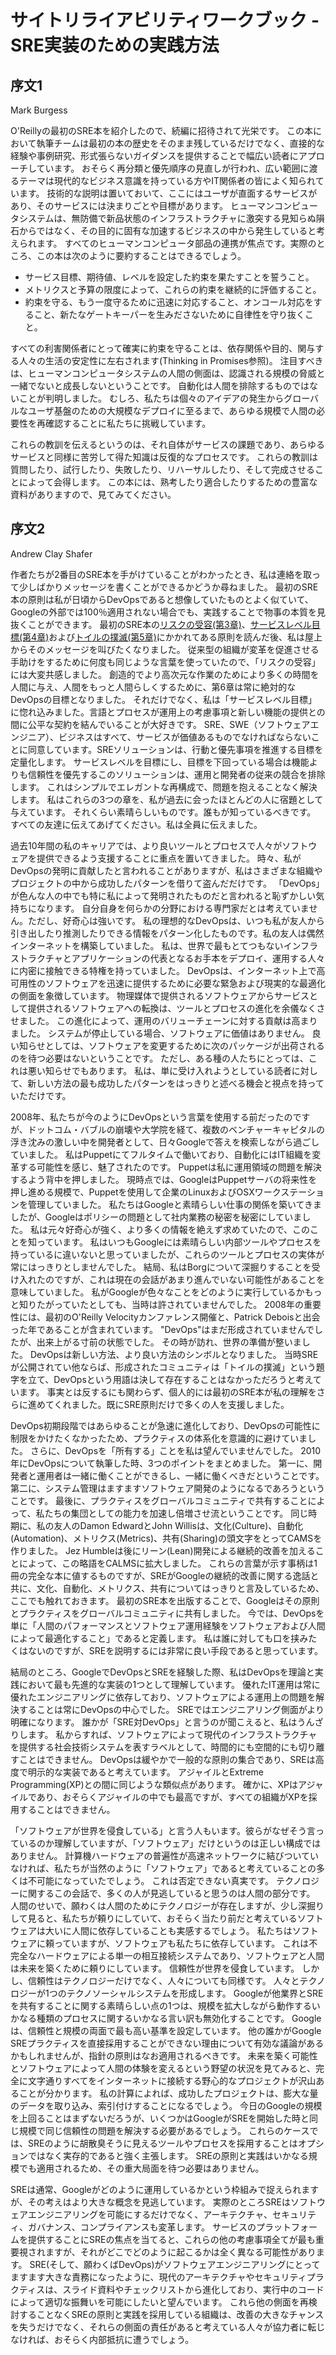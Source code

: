 # サイトリライアビリティワークブック - SRE実装のための実践方法

## 序文1

Mark Burgess

O'Reillyの最初のSRE本を紹介したので、続編に招待されて光栄です。
この本において執筆チームは最初の本の歴史をそのまま残しているだけでなく、直接的な経験や事例研究、形式張らないガイダンスを提供することで幅広い読者にアプローチしています。
おそらく再分類と優先順序の見直しが行われ、広い範囲に渡るテーマは現代的なビジネス意識を持っている方やIT関係者の皆によく知られています。
技術的な説明は置いておいて、ここにはユーザが直面するサービスがあり、そのサービスには決まりごとや目標があります。
ヒューマンコンピュータシステムは、無防備で新品状態のインフラストラクチャに激突する見知らぬ隕石からではなく、その目的に固有な加速するビジネスの中から発生していると考えられます。
すべてのヒューマンコンピュータ部品の連携が焦点です。実際のところ、この本は次のように要約することはできるでしょう。

* サービス目標、期待値、レベルを設定した約束を果たすことを誓うこと。
* メトリクスと予算の限度によって、これらの約束を継続的に評価すること。
* 約束を守る、もう一度守るために迅速に対応すること、オンコール対応をすること、新たなゲートキーパーを生みださないために自律性を守り抜くこと。

すべての利害関係者にとって確実に約束を守ることは、依存関係や目的、関与する人々の生活の安定性に左右されます(Thinking in Promises参照)。
注目すべきは、ヒューマンコンピュータシステムの人間の側面は、認識される規模の脅威と一緒でないと成長しないということです。
自動化は人間を排除するものではないことが判明しました。
むしろ、私たちは個々のアイデアの発生からグローバルなユーザ基盤のための大規模なデプロイに至るまで、あらゆる規模で人間の必要性を再確認することに私たちに挑戦しています。

これらの教訓を伝えるというのは、それ自体がサービスの課題であり、あらゆるサービスと同様に苦労して得た知識は反復的なプロセスです。
これらの教訓は質問したり、試行したり、失敗したり、リハーサルしたり、そして完成させることによって会得します。
この本には、熟考したり適合したりするための豊富な資料がありますので、見てみてください。

## 序文2

Andrew Clay Shafer

作者たちが2番目のSRE本を手がけていることがわかったとき、私は連絡を取って少しばかりメッセージを書くことができるかどうか尋ねました。
最初のSRE本の原則は私が日頃からDevOpsであると想像していたものとよく似ていて、Googleの外部では100％適用されない場合でも、実践することで物事の本質を見抜くことができます。
最初のSRE本の[リスクの受容(第3章)](https://landing.google.com/sre/book/chapters/embracing-risk.html)、[サービスレベル目標(第4章)](https://landing.google.com/sre/book/chapters/service-level-objectives.html)および[トイルの撲滅(第5章)](https://landing.google.com/sre/book/chapters/eliminating-toil.html)にかかれてある原則を読んだ後、私は屋上からそのメッセージを叫びたくなりました。
従来型の組織が変革を促進させる手助けをするために何度も同じような言葉を使っていたので、「リスクの受容」には大変共感しました。
創造的でより高次元な作業のためにより多くの時間を人間に与え、人間をもっと人間らしくするために、第6章は常に絶対的なDevOpsの目標となりました。
それだけでなく、私は「サービスレベル目標」に惚れ込みました。言語とプロセスが運用上の考慮事項と新しい機能の提供との間に公平な契約を結んでいることが大好きです。
SRE、SWE（ソフトウェアエンジニア）、ビジネスはすべて、サービスが価値あるものでなければならないことに同意しています。SREソリューションは、行動と優先事項を推進する目標を定量化します。
サービスレベルを目標にし、目標を下回っている場合は機能よりも信頼性を優先するこのソリューションは、運用と開発者の従来の競合を排除します。
これはシンプルでエレガントな再構成で、問題を抱えることなく解決します。
私はこれらの3つの章を、私が過去に会ったほとんどの人に宿題として与えています。
それくらい素晴らしいものです。誰もが知っているべきです。 すべての友達に伝えてあげてください。私は全員に伝えました。

過去10年間の私のキャリアでは、より良いツールとプロセスで人々がソフトウェアを提供できるよう支援することに重点を置いてきました。
時々、私がDevOpsの発明に貢献したと言われることがありますが、私はさまざまな組織やプロジェクトの中から成功したパターンを借りて盗んだだけです。
「DevOps」が色んな人の中でも特に私によって発明されたものだと言われると恥ずかしい気持ちになります。
自分自身を何らかの分野における専門家だとは考えていません。ただし、好奇心は強いです。
私の理想的なDevOpsは、いつも私が友人から引き出したり推測したりできる情報をパターン化したものです。私の友人は偶然インターネットを構築していました。
私は、世界で最もとてつもないインフラストラクチャとアプリケーションの代表となるお手本をデプロイ、運用する人々に内密に接触できる特権を持っていました。
DevOpsは、インターネット上で高可用性のソフトウェアを迅速に提供するために必要な緊急および現実的な最適化の側面を象徴しています。
物理媒体で提供されるソフトウェアからサービスとして提供されるソフトウェアへの転換は、ツールとプロセスの進化を余儀なくさせました。
この進化によって、運用のバリューチェーンに対する貢献は高まりました。
システムが停止している場合、ソフトウェアに価値はありません。
良い知らせとしては、ソフトウェアを変更するために次のパッケージが出荷されるのを待つ必要はないということです。
ただし、ある種の人たちにとっては、これは悪い知らせでもあります。
私は、単に受け入れようとしている読者に対して、新しい方法の最も成功したパターンをはっきりと述べる機会と視点を持っていただけです。

2008年、私たちが今のようにDevOpsという言葉を使用する前だったのですが、ドットコム・バブルの崩壊や大学院を経て、複数のベンチャーキャピタルの浮き沈みの激しい中を開発者として、日々Googleで答えを検索しながら過ごしていました。
私はPuppetにてフルタイムで働いており、自動化にはIT組織を変革する可能性を感じ、魅了されたのです。
Puppetは私に運用領域の問題を解決するよう背中を押しました。
現時点では、GoogleはPuppetサーバの将来性を押し進める規模で、Puppetを使用して企業のLinuxおよびOSXワークステーションを管理していました。
私たちはGoogleと素晴らしい仕事の関係を築いてきましたが、Googleはポリシーの問題として社内業務の秘密を秘密にしていました。
私は元々好奇心が強く、より多くの情報を絶えず求めていたので、このことを知っています。
私はいつもGoogleには素晴らしい内部ツールやプロセスを持っているに違いないと思っていましたが、これらのツールとプロセスの実体が常にはっきりとしませんでした。
結局、私はBorgについて深掘りすることを受け入れたのですが、これは現在の会話があまり進んでいない可能性があることを意味していました。
私がGoogleが色々なことをどのように実行しているかもっと知りたがっていたとしても、当時は許されていませんでした。
2008年の重要性には、最初のO'Reilly Velocityカンファレンス開催と、Patrick Deboisと出会った年であることが含まれています。
"DevOps"はまだ形成されていませんでしたが、出来上がる寸前の状態でした。
その時が訪れ、世界の準備が整いました。 DevOpsは新しい方法、より良い方法のシンボルとなりました。
当時SREが公開されてい他ならば、形成されたコミュニティは「トイルの撲滅」という題字を立て、DevOpsという用語は決して存在することはなかっただろうと考えています。
事実とは反するにも関わらず、個人的には最初のSRE本が私の理解をさらに進めてくれました。既にSRE原則だけで多くの人を支援しました。

DevOps初期段階ではあらゆることが急速に進化しており、DevOpsの可能性に制限をかけたくなかったため、プラクティスの体系化を意識的に避けていました。
さらに、DevOpsを「所有する」ことを私は望んでいませんでした。
2010年にDevOpsについて執筆した時、3つのポイントをまとめました。
第一に、開発者と運用者は一緒に働くことができるし、一緒に働くべきだということです。
第二に、システム管理はますますソフトウェア開発のようになるであろうということです。
最後に、プラクティスをグローバルコミュニティで共有することによって、私たちの集団としての能力を加速し倍増させ流ということです。
同じ時期に、私の友人のDamon EdwardとJohn Willisは、文化(Culture)、自動化(Automation)、メトリクス(Metrics)、共有(Sharing)の頭文字をとってCAMSを作りました。
Jez Humbleは後にリーン(Lean)開発による継続的改善を加えることによって、この略語をCALMSに拡大しました。
これらの言葉が示す事柄は1冊の完全な本に値するものですが、SREがGoogleの継続的改善に関する逸話と共に、文化、自動化、メトリクス、共有についてはっきりと言及しているため、ここでも触れておきます。
最初のSRE本を出版することで、Googleはその原則とプラクティスをグローバルコミュニティに共有しました。
今では、DevOpsを単に「人間のパフォーマンスとソフトウェア運用経験をソフトウェアおよび人間によって最適化すること」であると定義します。
私は誰に対しても口を挟みたくはないのですが、SREを説明するには非常に良い手段であると思っています。

結局のところ、GoogleでDevOpsとSREを経験した際、私はDevOpsを理論と実践において最も先進的な実装の1つとして理解しています。
優れたIT運用は常に優れたエンジニアリングに依存しており、ソフトウェアによる運用上の問題を解決することは常にDevOpsの中心でした。
SREではエンジニアリング側面がより明確になります。
誰かが「SRE対DevOps」と言うのが聞こえると、私はうんざりします。
私からすれば、ソフトウェアによって現代のインフラストラクチャを提供する社会技術システムを表すラベルとして、時間的にも空間的にも切り離すことはできません。
DevOpsは緩やかで一般的な原則の集合であり、SREは高度で明示的な実装であると考えています。
アジャイルとExtreme Programming(XP)との間に同じような類似点があります。
確かに、XPはアジャイルであり、おそらくアジャイルの中でも最高ですが、すべての組織がXPを採用することはできません。

「ソフトウェアが世界を侵食している」と言う人もいます。彼らがなぜそう言っているのか理解していますが、「ソフトウェア」だけというのは正しい構成ではありません。
計算機ハードウェアの普遍性が高速ネットワークに結びついていなければ、私たちが当然のように「ソフトウェア」であると考えていることの多くは不可能になっていたでしょう。
これは否定できない真実です。
テクノロジーに関するこの会話で、多くの人が見逃していると思うのは人間の部分です。
人間のせいで、願わくは人間のためにテクノロジーが存在しますが、少し深掘りして見ると、私たちが頼りにしていて、おそらく当たり前だと考えているソフトウェアは大いに人間に依存していることも実感するでしょう。
私たちはソフトウェアに頼っていますが、ソフトウェアも私たちに依存しています。
これは不完全なハードウェアによる単一の相互接続システムであり、ソフトウェアと人間は未来を築くために頼りにしています。
信頼性が世界を侵食しています。
しかし、信頼性はテクノロジーだけでなく、人々についても同様です。
人々とテクノロジーが1つのテクノソーシャルシステムを形成します。
Googleが他業界とSREを共有することに関する素晴らしい点の1つは、規模を拡大しながら動作するいかなる種類のプロセスに関するいかなる言い訳も無効化することです。
Googleは、信頼性と規模の両面で最も高い基準を設定しています。
他の誰かがGoogle SREプラクティスを直接採用することができない理由について有効な議論があるかもしれませんが、指針の原則はなお適用されるべきです。
未来を築く可能性とソフトウェアによって人間の体験を変えるという野望の状況を見てみると、完全に文字通りすべてをインターネットに接続する野心的なプロジェクトが沢山あることが分かります。
私の計算によれば、成功したプロジェクトは、膨大な量のデータを取り込み、索引付けすることになるでしょう。
今日のGoogleの規模を上回ることはまずないだろうが、いくつかはGoogleがSREを開始した時と同じ規模で同じ信頼性の問題を解決する必要があるでしょう。
これらのケースでは、SREのように胡散臭そうに見えるツールやプロセスを採用することはオプションではなく実存的であると強く主張します。
SREの原則と実践はいかなる規模でも適用されるため、その重大局面を待つ必要はありません。

SREは通常、Googleがどのように運用しているかという枠組みで捉えられますが、その考えはより大きな概念を見逃しています。
実際のところSREはソフトウェアエンジニアリングを可能にするだけでなく、アーキテクチャ、セキュリティ、ガバナンス、コンプライアンスも変革します。
サービスのプラットフォームを提供することにSREの焦点を当てると、これらの他の考慮事項全てが最も重要視されますが、それがどこでどのように起こるかは全く異なる可能性があります。
SRE(そして、願わくばDevOps)がソフトウェアエンジニアリングにとってますます大きな責務になったように、現代のアーキテクチャやセキュリティプラクティスは、スライド資料やチェックリストから進化しており、実行中のコードによって適切な振舞いを可能にしたいと望んでいます。
これら他の側面を再検討することなくSREの原則と実践を採用している組織は、改善の大きなチャンスを失うだけでなく、それらの側面の責任があると考えている人々が協力者に転じなければ、おそらく内部抵抗に遭うでしょう。

